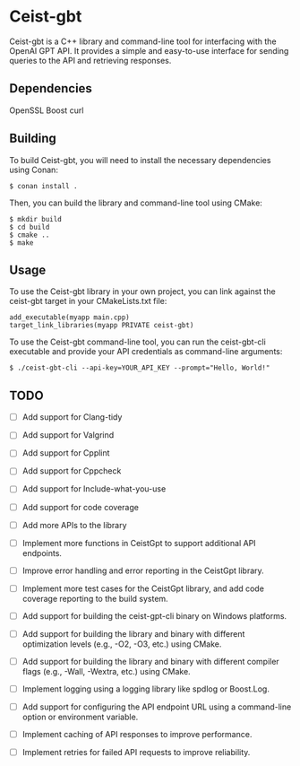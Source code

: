 # Ceist-gbt
Ceist-gbt is a C++ library and command-line tool for interfacing with the OpenAI GPT API. It provides a simple and easy-to-use interface for sending queries to the API and retrieving responses.

## Dependencies
OpenSSL
Boost
curl

## Building
To build Ceist-gbt, you will need to install the necessary dependencies using Conan:

``` 
$ conan install .
```

Then, you can build the library and command-line tool using CMake:
```
$ mkdir build
$ cd build
$ cmake ..
$ make
```
## Usage
To use the Ceist-gbt library in your own project, you can link against the ceist-gbt target in your CMakeLists.txt file:

```
add_executable(myapp main.cpp)
target_link_libraries(myapp PRIVATE ceist-gbt)
```
To use the Ceist-gbt command-line tool, you can run the ceist-gbt-cli executable and provide your API credentials as command-line arguments:

```
$ ./ceist-gbt-cli --api-key=YOUR_API_KEY --prompt="Hello, World!"
```
## TODO
 - [ ] Add support for Clang-tidy
 - [ ] Add support for Valgrind
 - [ ] Add support for Cpplint
 - [ ] Add support for Cppcheck
 - [ ] Add support for Include-what-you-use
 - [ ] Add support for code coverage
 - [ ] Add more APIs to the library
 - [ ] Implement more functions in CeistGpt to support additional API endpoints.
 - [ ] Improve error handling and error reporting in the CeistGpt library.
 - [ ] Implement more test cases for the CeistGpt library, and add code coverage reporting to the build system.
 - [ ] Add support for building the ceist-gpt-cli binary on Windows platforms.
 - [ ] Add support for building the library and binary with different optimization levels (e.g., -O2, -O3, etc.) using CMake.
 - [ ] Add support for building the library and binary with different compiler flags (e.g., -Wall, -Wextra, etc.) using CMake.
 - [ ] Implement logging using a logging library like spdlog or Boost.Log.
 - [ ] Add support for configuring the API endpoint URL using a command-line option or environment variable.
 - [ ] Implement caching of API responses to improve performance.
 - [ ] Implement retries for failed API requests to improve reliability.

